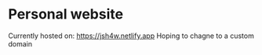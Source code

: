 # Personal website
Currently hosted on: https://jsh4w.netlify.app
Hoping to chagne to a custom domain 

